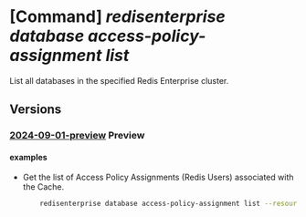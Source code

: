 # [Command] _redisenterprise database access-policy-assignment list_

List all databases in the specified Redis Enterprise cluster.

## Versions

### [2024-09-01-preview](/Resources/mgmt-plane/L3N1YnNjcmlwdGlvbnMve30vcmVzb3VyY2Vncm91cHMve30vcHJvdmlkZXJzL21pY3Jvc29mdC5jYWNoZS9yZWRpc2VudGVycHJpc2Uve30vZGF0YWJhc2VzL3t9L2FjY2Vzc3BvbGljeWFzc2lnbm1lbnRz/2024-09-01-preview.xml) **Preview**

<!-- mgmt-plane /subscriptions/{}/resourcegroups/{}/providers/microsoft.cache/redisenterprise/{}/databases/{}/accesspolicyassignments 2024-09-01-preview -->

#### examples

- Get the list of Access Policy Assignments (Redis Users) associated with the Cache.
    ```bash
        redisenterprise database access-policy-assignment list --resource-group rg1 --cluster-name cache1 --database-name default
    ```
